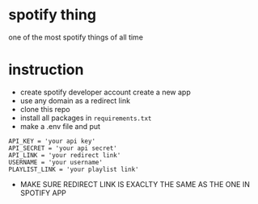 # spotify thing
 one of the most spotify things of all time
# instruction
- create spotify developer account create a new app
- use any domain as a redirect link 
- clone this repo
- install all packages in ```requirements.txt```
- make a .env file and put 
```
API_KEY = 'your api key'
API_SECRET = 'your api secret'
API_LINK = 'your redirect link'
USERNAME = 'your username'
PLAYLIST_LINK = 'your playlist link'
```
- MAKE SURE REDIRECT LINK IS EXACLTY THE SAME AS THE ONE IN SPOTIFY APP



